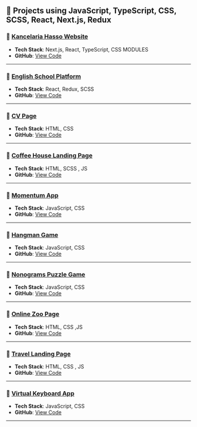 ## 💼 Projects using JavaScript, TypeScript, CSS, SCSS, React, Next.js, Redux

### 🔹 [Kancelaria Hasso Website](https://kancelariahasso.pl/)
- **Tech Stack**: Next.js, React, TypeScript, CSS MODULES 
- **GitHub**: [View Code](https://github.com/Adil240199/project-nextjs)

---

### 🔹 [English School Platform](https://adil240199.github.io/Works/)
- **Tech Stack**: React, Redux, SCSS  
- **GitHub**: [View Code]()

---

### 🔹 [CV Page](https://adil240199.github.io/School-tasks/cv-html/)
- **Tech Stack**: HTML, CSS  
- **GitHub**: [View Code](https://github.com/Adil240199/School-tasks/tree/gh-pages/cv-html)

---

### 🔹 [Coffee House Landing Page](https://adil240199.github.io/School-tasks/coffee-house/home.html)
- **Tech Stack**: HTML, SCSS , JS 
- **GitHub**: [View Code](https://github.com/Adil240199/School-tasks/tree/gh-pages/coffee-house)

---

### 🔹 [Momentum App](https://adil240199.github.io/School-tasks/momentum/)
- **Tech Stack**: JavaScript, CSS  
- **GitHub**: [View Code](https://github.com/Adil240199/School-tasks/tree/gh-pages/momentum)

---

### 🔹 [Hangman Game](https://adil240199.github.io/School-tasks/hangman/)
- **Tech Stack**: JavaScript, CSS  
- **GitHub**: [View Code](https://github.com/Adil240199/School-tasks/tree/gh-pages/hangman)

---

### 🔹 [Nonograms Puzzle Game](https://adil240199.github.io/School-tasks/nonograms/)
- **Tech Stack**: JavaScript, CSS  
- **GitHub**: [View Code](https://github.com/Adil240199/School-tasks/tree/gh-pages/nonograms)

---

### 🔹 [Online Zoo Page](https://adil240199.github.io/School-tasks/online-zoo/pages/main/)
- **Tech Stack**: HTML, CSS ,JS
- **GitHub**: [View Code](https://github.com/Adil240199/School-tasks/tree/gh-pages/online-zoo)

---

### 🔹 [Travel Landing Page](https://adil240199.github.io/School-tasks/travel/)
- **Tech Stack**: HTML, CSS , JS
- **GitHub**: [View Code](https://github.com/Adil240199/School-tasks/tree/gh-pages/travel)

---

### 🔹 [Virtual Keyboard App](https://adil240199.github.io/School-tasks/virtual-keyboard/)
- **Tech Stack**: JavaScript, CSS 
- **GitHub**: [View Code](https://github.com/Adil240199/School-tasks/tree/gh-pages/virtual-keyboard)

---
